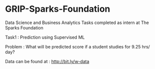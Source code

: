 # GRIP-Sparks-Foundation
Data Science and Business Analytics Tasks completed as intern at The Sparks Foundation

Task1 : Prediction using Supervised ML

Problem : What will be predicted score if a student studies for 9.25 hrs/ day?

Data can be found at : http://bit.ly/w-data



